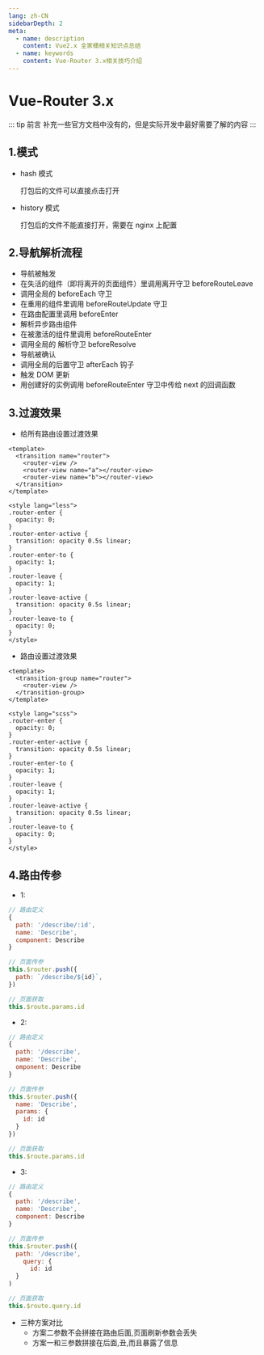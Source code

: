 ```yaml
---
lang: zh-CN
sidebarDepth: 2
meta:
  - name: description
    content: Vue2.x 全家桶相关知识点总结
  - name: keywords
    content: Vue-Router 3.x相关技巧介绍
---
```


# Vue-Router 3.x

::: tip 前言
补充一些官方文档中没有的，但是实际开发中最好需要了解的内容
:::

## 1.模式

- hash 模式

  打包后的文件可以直接点击打开

- history 模式

  打包后的文件不能直接打开，需要在 nginx 上配置

## 2.导航解析流程

- 导航被触发
- 在失活的组件（即将离开的页面组件）里调用离开守卫 beforeRouteLeave
- 调用全局的 beforeEach 守卫
- 在重用的组件里调用 beforeRouteUpdate 守卫
- 在路由配置里调用 beforeEnter
- 解析异步路由组件
- 在被激活的组件里调用 beforeRouteEnter
- 调用全局的 解析守卫 beforeResolve
- 导航被确认
- 调用全局的后置守卫 afterEach 钩子
- 触发 DOM 更新
- 用创建好的实例调用 beforeRouteEnter 守卫中传给 next 的回调函数

## 3.过渡效果

- 给所有路由设置过渡效果

```vue
<template>
  <transition name="router">
    <router-view />
    <router-view name="a"></router-view>
    <router-view name="b"></router-view>
  </transition>
</template>

<style lang="less">
.router-enter {
  opacity: 0;
}
.router-enter-active {
  transition: opacity 0.5s linear;
}
.router-enter-to {
  opacity: 1;
}
.router-leave {
  opacity: 1;
}
.router-leave-active {
  transition: opacity 0.5s linear;
}
.router-leave-to {
  opacity: 0;
}
</style>
```

- 路由设置过渡效果

```vue
<template>
  <transition-group name="router">
    <router-view />
  </transition-group>
</template>

<style lang="scss">
.router-enter {
  opacity: 0;
}
.router-enter-active {
  transition: opacity 0.5s linear;
}
.router-enter-to {
  opacity: 1;
}
.router-leave {
  opacity: 1;
}
.router-leave-active {
  transition: opacity 0.5s linear;
}
.router-leave-to {
  opacity: 0;
}
</style>
```

## 4.路由传参

- 1:

```js
// 路由定义
{
  path: '/describe/:id',
  name: 'Describe',
  component: Describe
}

// 页面传参
this.$router.push({
  path: `/describe/${id}`,
})

// 页面获取
this.$route.params.id
```

- 2:

```js
// 路由定义
{
  path: '/describe',
  name: 'Describe',
  omponent: Describe
}

// 页面传参
this.$router.push({
  name: 'Describe',
  params: {
    id: id
  }
})

// 页面获取
this.$route.params.id

```

- 3:

```js
// 路由定义
{
  path: '/describe',
  name: 'Describe',
  component: Describe
}

// 页面传参
this.$router.push({
  path: '/describe',
    query: {
      id: id
  }
)

// 页面获取
this.$route.query.id
```

- 三种方案对比
  - 方案二参数不会拼接在路由后面,页面刷新参数会丢失
  - 方案一和三参数拼接在后面,丑,而且暴露了信息

